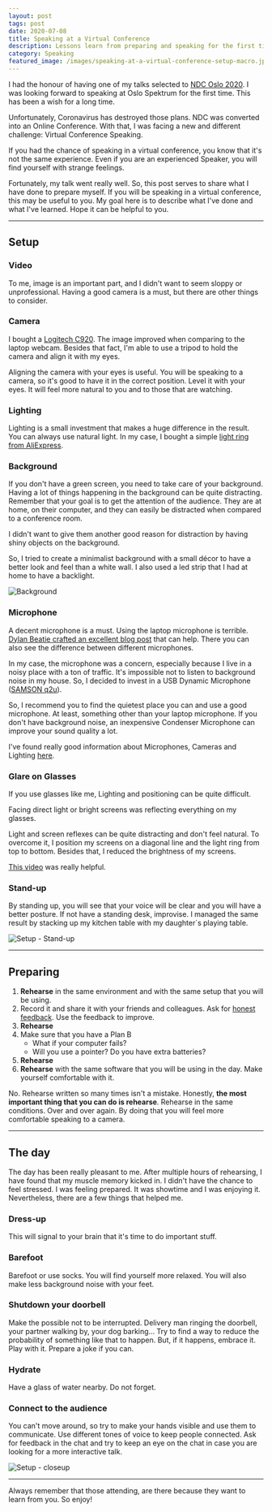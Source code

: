 ```yaml
---
layout: post
tags: post
date: 2020-07-08
title: Speaking at a Virtual Conference
description: Lessons learn from preparing and speaking for the first time at a Virtual Conference.
category: Speaking
featured_image: /images/speaking-at-a-virtual-conference-setup-macro.jpg
---
```


I had the honour of having one of my talks selected to [NDC Oslo 2020](https://ndcoslo.com). I was looking forward to speaking at Oslo Spektrum for the first time. This has been a wish for a long time.

Unfortunately, Coronavirus has destroyed those plans. NDC was converted into an Online Conference. With that, I was facing a new and different challenge: Virtual Conference Speaking.

If you had the chance of speaking in a virtual conference, you know that it's not the same experience. Even if you are an experienced Speaker, you will find yourself with strange feelings.

Fortunately, my talk went really well. So, this post serves to share what I have done to prepare myself. If you will be speaking in a virtual conference, this may be useful to you. My goal here is to describe what I've done and what I've learned. Hope it can be helpful to you.

---

## Setup

### Video

To me, image is an important part, and I didn't want to seem sloppy or unprofessional. Having a good camera is a must, but there are other things to consider.

### Camera

I bought a [Logitech C920](https://secure.logitech.com/en-gb/product/hd-pro-webcam-c920?crid=34). The image improved when comparing to the laptop webcam. Besides that fact, I'm able to use a tripod to hold the camera and align it with my eyes.

Aligning the camera with your eyes is useful. You will be speaking to a camera, so it's good to have it in the correct position. Level it with your eyes. It will feel more natural to you and to those that are watching.

### Lighting

Lighting is a small investment that makes a huge difference in the result. You can always use natural light. In my case, I bought a simple [light ring from AliExpress](https://www.aliexpress.com/item/33020816527.html).

### Background

If you don't have a green screen, you need to take care of your background. Having a lot of things happening in the background can be quite distracting. Remember that your goal is to get the attention of the audience. They are at home, on their computer, and they can easily be distracted when compared to a conference room.

I didn't want to give them another good reason for distraction by having shiny objects on the background.

So, I tried to create a minimalist background with a small décor to have a better look and feel than a white wall. I also used a led strip that I had at home to have a backlight.

![Background](/images/speaking-at-a-virtual-conference-background.jpg)

### Microphone

A decent microphone is a must. Using the laptop microphone is terrible. [Dylan Beatie crafted an excellent blog post](https://dylanbeattie.net/2020/05/12/microphones.html) that can help. There you can also see the difference between different microphones.

In my case, the microphone was a concern, especially because I live in a noisy place with a ton of traffic. It's impossible not to listen to background noise in my house. So, I decided to invest in a USB Dynamic Microphone ([SAMSON q2u](http://www.samsontech.com/samson/products/microphones/usb-microphones/q2u/)).

So, I recommend you to find the quietest place you can and use a good microphone. At least, something other than your laptop microphone. If you don't have background noise, an inexpensive Condenser Microphone can improve your sound quality a lot.

I've found really good information about Microphones, Cameras and Lighting [here](https://mattstauffer.com/blog/setting-up-your-webcam-lights-and-audio-for-remote-work-podcasting-videos-and-streaming).

### Glare on Glasses

If you use glasses like me, Lighting and positioning can be quite difficult.

Facing direct light or bright screens was reflecting everything on my glasses.

Light and screen reflexes can be quite distracting and don't feel natural. To overcome it, I position my screens on a diagonal line and the light ring from top to bottom. Besides that, I reduced the brightness of my screens.

[This video](https://www.youtube.com/watch?v=9NWAcK-wM80) was really helpful.

### Stand-up

By standing up, you will see that your voice will be clear and you will have a better posture. If not have a standing desk, improvise. I managed the same result by stacking up my kitchen table with my daughter´s playing table.

![Setup - Stand-up](/images/speaking-at-a-virtual-conference-setup-macro.jpg)

---

## Preparing

1.  **Rehearse** in the same environment and with the same setup that you will be using.
2.  Record it and share it with your friends and colleagues. Ask for [honest feedback](https://guiferreira.me/archive/2019/07/leading-improvement-through-honest-feedback/). Use the feedback to improve.
3.  **Rehearse**
4.  Make sure that you have a Plan B
    - What if your computer fails?
    - Will you use a pointer? Do you have extra batteries?
5.  **Rehearse**
6.  **Rehearse** with the same software that you will be using in the day. Make yourself comfortable with it.

No. Rehearse written so many times isn't a mistake. Honestly, **the most important thing that you can do is rehearse**. Rehearse in the same conditions. Over and over again. By doing that you will feel more comfortable speaking to a camera.

---

## The day

The day has been really pleasant to me. After multiple hours of rehearsing, I have found that my muscle memory kicked in. I didn't have the chance to feel stressed. I was feeling prepared. It was showtime and I was enjoying it. Nevertheless, there are a few things that helped me.

### Dress-up

This will signal to your brain that it's time to do important stuff.

### Barefoot

Barefoot or use socks. You will find yourself more relaxed. You will also make less background noise with your feet.

### Shutdown your doorbell

Make the possible not to be interrupted. Delivery man ringing the doorbell, your partner walking by, your dog barking... Try to find a way to reduce the probability of something like that to happen. But, if it happens, embrace it. Play with it. Prepare a joke if you can.

### Hydrate

Have a glass of water nearby. Do not forget.

### Connect to the audience

You can't move around, so try to make your hands visible and use them to communicate. Use different tones of voice to keep people connected. Ask for feedback in the chat and try to keep an eye on the chat in case you are looking for a more interactive talk.

![Setup - closeup](/images/speaking-at-a-virtual-conference-micro.jpg)

---

Always remember that those attending, are there because they want to learn from you. So enjoy!
